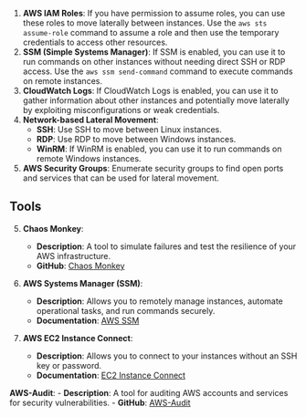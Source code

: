 
1. **AWS IAM Roles**: If you have permission to assume roles, you can use these roles to move laterally between instances. Use the `aws sts assume-role` command to assume a role and then use the temporary credentials to access other resources.
2. **SSM (Simple Systems Manager)**: If SSM is enabled, you can use it to run commands on other instances without needing direct SSH or RDP access. Use the `aws ssm send-command` command to execute commands on remote instances.
3. **CloudWatch Logs**: If CloudWatch Logs is enabled, you can use it to gather information about other instances and potentially move laterally by exploiting misconfigurations or weak credentials.
4. **Network-based Lateral Movement**:
    - **SSH**: Use SSH to move between Linux instances.
    - **RDP**: Use RDP to move between Windows instances.
    - **WinRM**: If WinRM is enabled, you can use it to run commands on remote Windows instances.
5. **AWS Security Groups**: Enumerate security groups to find open ports and services that can be used for lateral movement.


## Tools
5. **Chaos Monkey**:
    - **Description**: A tool to simulate failures and test the resilience of your AWS infrastructure.
    - **GitHub**: [Chaos Monkey](https://github.com/Netflix/chaosmonkey)
      
6. **AWS Systems Manager (SSM)**:
    - **Description**: Allows you to remotely manage instances, automate operational tasks, and run commands securely.
    - **Documentation**: [AWS SSM](https://docs.aws.amazon.com/systems-manager/latest/userguide/what-is-systems-manager.html)
      
7. **AWS EC2 Instance Connect**:
    - **Description**: Allows you to connect to your instances without an SSH key or password.
    - **Documentation**: [EC2 Instance Connect](https://docs.aws.amazon.com/ec2/latest/userguide/ec2-instance-connect.html)
      
      
**AWS-Audit**:
    - **Description**: A tool for auditing AWS accounts and services for security vulnerabilities.
    - **GitHub**: [AWS-Audit](https://github.com/nccgroup/AWS-Audit)